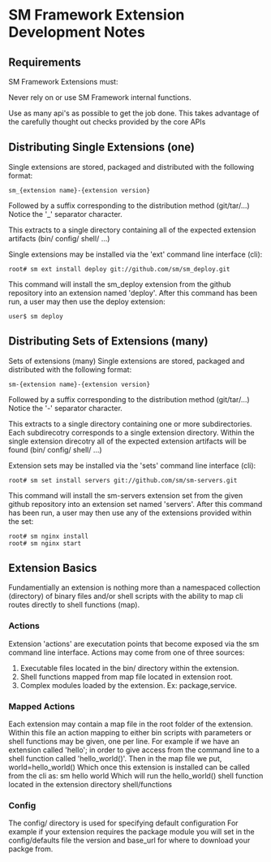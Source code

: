 # SM Framework Extension Development Notes

## Requirements

SM Framework Extensions must:

Never rely on or use SM Framework internal functions.

Use as many api's as possible to get the job done. This takes advantage of the
carefully thought out checks provided by the core APIs

## Distributing Single Extensions (one)

Single extensions are stored, packaged and distributed with the following format:

    sm_{extension name}-{extension version}

Followed by a suffix corresponding to the distribution method (git/tar/...)
Notice the '\_' separator character.

This extracts to a single directory containing all of the expected extension
artifacts (bin/ config/ shell/ ...)

Single extensions may be installed via the 'ext' command line interface (cli):

    root# sm ext install deploy git://github.com/sm/sm_deploy.git

This command will install the sm\_deploy extension from the github repository
into an extension named 'deploy'. After this command has been run, a user may
then use the deploy extension:

    user$ sm deploy


## Distributing Sets of Extensions (many)

Sets of extensions (many) Single extensions are stored, packaged and
distributed with the following format:

    sm-{extension name}-{extension version}

Followed by a suffix corresponding to the distribution method (git/tar/...)
Notice the '-' separator character.

This extracts to a single directory containing one or more subdirectories.
Each subdirecotry corresponds to a single extension directory. Within the
single extension direcotry all of the expected extension artifacts will be found
(bin/ config/ shell/ ...)

Extension sets may be installed via the 'sets' command line interface (cli):

    root# sm set install servers git://github.com/sm/sm-servers.git

This command will install the sm-servers extension set from the given github
repository into an extension set named 'servers'. After this command has been
run, a user may then use any of the extensions provided within the set:

    root# sm nginx install
    root# sm nginx start

## Extension Basics

Fundamentially an extension is nothing more than a namespaced collection
(directory) of binary files and/or shell scripts with the ability to map cli
routes directly to shell functions (map).

### Actions

Extension 'actions' are executation points that become exposed via the
sm command line interface. Actions may come from one of three sources:
1. Executable files located in the bin/ directory within the extension.
2. Shell functions mapped from map file located in extension root.
3. Complex modules loaded by the extension. Ex: package,service.

### Mapped Actions

Each extension may contain a map file in the root folder of the
extension. Within this file an action mapping to either bin scripts
with parameters or shell functions may be given, one per line. For
example if we have an extension called 'hello'; in order to give 
access from the command line to a shell function called 'hello_world()'.
Then in the map file we put,
    world=hello_world()
Which once this extension is installed can be called from the cli as:
    sm hello world
Which will run the hello_world() shell function located in the
extension directory shell/functions

### Config

The config/ directory is used for specifying default configuration 
For example if your extension requires the package module you will set 
in the config/defaults file the version and base_url for where to
download your packge from.

